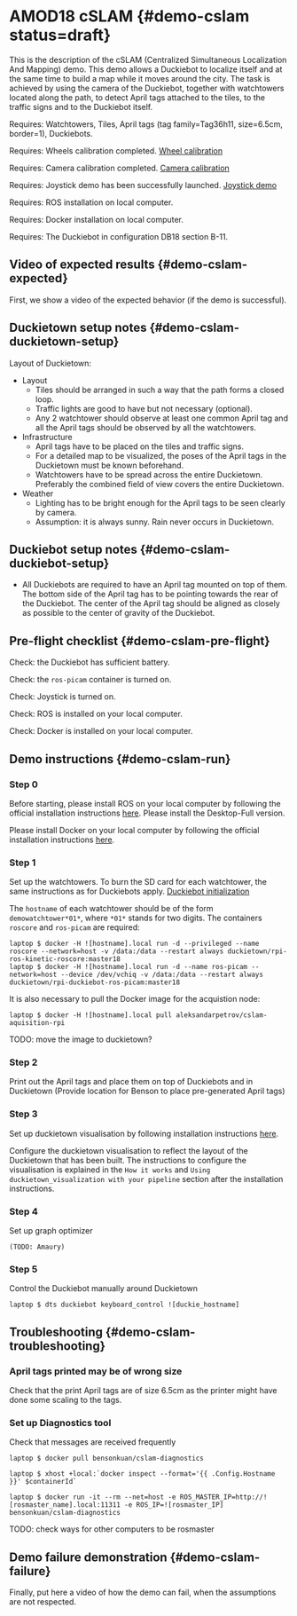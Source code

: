 # AMOD18 cSLAM {#demo-cslam status=draft}

This is the description of the cSLAM (Centralized Simultaneous Localization And Mapping) demo. This demo allows a Duckiebot to localize itself and at the same time to build a map while it moves around the city. The task is achieved by using the camera of the Duckiebot, together with watchtowers located along the path, to detect April tags attached to the tiles, to the traffic signs and to the Duckiebot itself.

<div class='requirements' markdown="1">

Requires: Watchtowers, Tiles, April tags (tag family=Tag36h11, size=6.5cm, border=1), Duckiebots.

Requires: Wheels calibration completed. [Wheel calibration](#wheel-calibration)

Requires: Camera calibration completed. [Camera calibration](#camera-calib)

Requires: Joystick demo has been successfully launched. [Joystick demo](#rc-control)

Requires: ROS installation on local computer.

Requires: Docker installation on local computer.

Requires: The Duckiebot in configuration DB18 section B-11.

</div>

## Video of expected results {#demo-cslam-expected}

First, we show a video of the expected behavior (if the demo is successful).

## Duckietown setup notes {#demo-cslam-duckietown-setup}

Layout of Duckietown:

* Layout
  - Tiles should be arranged in such a way that the path forms a closed loop.
  - Traffic lights are good to have but not necessary (optional).
  - Any 2 watchtower should observe at least one common April tag and all the April tags should be observed by all the watchtowers.
* Infrastructure
  - April tags have to be placed on the tiles and traffic signs.
  - For a detailed map to be visualized, the poses of the April tags in the Duckietown must be known beforehand.
  - Watchtowers have to be spread across the entire Duckietown. Preferably the combined field of view covers the entire Duckietown.
* Weather
  - Lighting has to be bright enough for the April tags to be seen clearly by camera.
  - Assumption: it is always sunny. Rain never occurs in Duckietown.

## Duckiebot setup notes {#demo-cslam-duckiebot-setup}

* All Duckiebots are required to have an April tag mounted on top of them. The bottom side of the April tag has to be pointing towards the rear of the Duckiebot. The center of the April tag should be aligned as closely as possible to the center of gravity of the Duckiebot.


## Pre-flight checklist {#demo-cslam-pre-flight}

Check: the Duckiebot has sufficient battery.

Check: the `ros-picam` container is turned on.

Check: Joystick is turned on.

Check: ROS is installed on your local computer.

Check: Docker is installed on your local computer.

## Demo instructions {#demo-cslam-run}

### Step 0
Before starting, please install ROS on your local computer by following the official installation instructions [here](http://wiki.ros.org/kinetic/Installation/Ubuntu). Please install the Desktop-Full version.

Please install Docker on your local computer by following the official installation instructions [here](https://docs.docker.com/install/linux/docker-ce/ubuntu/).

### Step 1
Set up the watchtowers.
To burn the SD card for each watchtower, the same instructions as for Duckiebots apply. [Duckiebot initialization](#setup-duckiebot)

The `hostname` of each watchtower should be of the form `demowatchtower*01*`, where `*01*` stands for two digits.
The containers `roscore` and `ros-picam` are required:

    laptop $ docker -H ![hostname].local run -d --privileged --name roscore --network=host -v /data:/data --restart always duckietown/rpi-ros-kinetic-roscore:master18
    laptop $ docker -H ![hostname].local run -d --name ros-picam --network=host --device /dev/vchiq -v /data:/data --restart always duckietown/rpi-duckiebot-ros-picam:master18

It is also necessary to pull the Docker image for the acquistion node:

    laptop $ docker -H ![hostname].local pull aleksandarpetrov/cslam-aquisition-rpi

TODO: move the image to duckietown?

### Step 2
Print out the April tags and place them on top of Duckiebots and in Duckietown
    (Provide location for Benson to place pre-generated April tags)

### Step 3
Set up duckietown visualisation by following installation instructions [here](https://github.com/duckietown/duckietown-visualization).

Configure the duckietown visualisation to reflect the layout of the Duckietown that has been built. The instructions to configure the visualisation is explained in the `How it works` and `Using duckietown_visualization with your pipeline` section after the installation instructions.

### Step 4
Set up graph optimizer
    
    (TODO: Amaury)

### Step 5
Control the Duckiebot manually around Duckietown

    laptop $ dts duckiebot keyboard_control ![duckie_hostname]


## Troubleshooting {#demo-cslam-troubleshooting}

### April tags printed may be of wrong size
Check that the print April tags are of size 6.5cm as the printer might have done some scaling to the tags.

### Set up Diagnostics tool 
Check that messages are received frequently

    laptop $ docker pull bensonkuan/cslam-diagnostics
    
    laptop $ xhost +local:`docker inspect --format='{{ .Config.Hostname }}' $containerId`
    
    laptop $ docker run -it --rm --net=host -e ROS_MASTER_IP=http://![rosmaster_name].local:11311 -e ROS_IP=![rosmaster_IP] bensonkuan/cslam-diagnostics

TODO: check ways for other computers to be rosmaster

## Demo failure demonstration {#demo-cslam-failure}

Finally, put here a video of how the demo can fail, when the assumptions are not respected.
